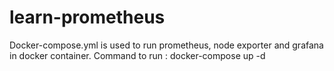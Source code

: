 # learn-prometheus

Docker-compose.yml is used to run prometheus, node exporter and grafana in docker container.
Command to run : docker-compose up -d
